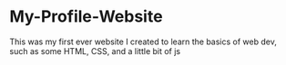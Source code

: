 # My-Profile-Website
This was my first ever website I created to learn the basics of web dev, such as some HTML, CSS, and a little bit of js
